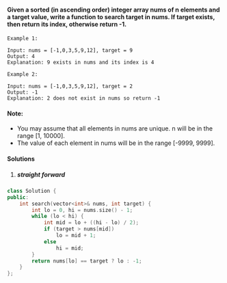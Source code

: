 #### Given a sorted (in ascending order) integer array nums of n elements and a target value, write a function to search target in nums. If target exists, then return its index, otherwise return -1.


```
Example 1:

Input: nums = [-1,0,3,5,9,12], target = 9
Output: 4
Explanation: 9 exists in nums and its index is 4

Example 2:

Input: nums = [-1,0,3,5,9,12], target = 2
Output: -1
Explanation: 2 does not exist in nums so return -1
```

#### Note:

- You may assume that all elements in nums are unique.
n will be in the range [1, 10000].
- The value of each element in nums will be in the range [-9999, 9999].

#### Solutions

1. ##### straight forward

```c++
class Solution {
public:
    int search(vector<int>& nums, int target) {
        int lo = 0, hi = nums.size() - 1;
        while (lo < hi) {
            int mid = lo + ((hi - lo) / 2);
            if (target > nums[mid])
                lo = mid + 1;
            else
                hi = mid;
        }
        return nums[lo] == target ? lo : -1;
    }
};
```